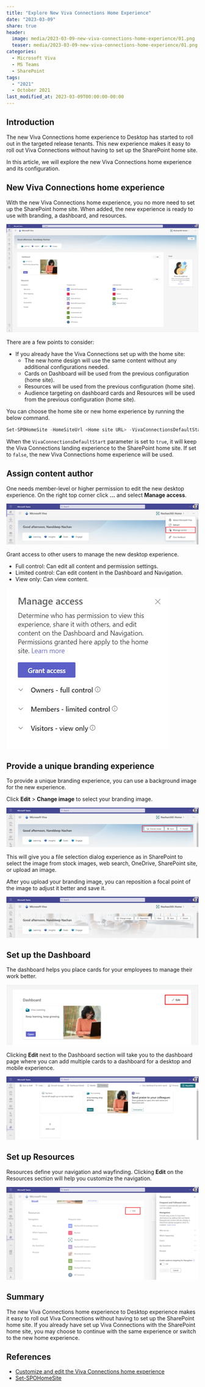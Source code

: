 ```yaml
---
title: "Explore New Viva Connections Home Experience"
date: "2023-03-09"
share: true
header:
  image: media/2023-03-09-new-viva-connections-home-experience/01.png
  teaser: media/2023-03-09-new-viva-connections-home-experience/01.png
categories:
  - Microsoft Viva
  - MS Teams
  - SharePoint
tags:
  - "2021"
  - October 2021
last_modified_at: 2023-03-09T00:00:00-00:00
---
```

## Introduction

The new Viva Connections home experience to Desktop has started to roll out in the targeted release tenants. This new experience makes it easy to roll out Viva Connections without having to set up the SharePoint home site.

In this article, we will explore the new Viva Connections home experience and its configuration.


## New Viva Connections home experience

With the new Viva Connections home experience, you no more need to set up the SharePoint home site. When added, the new experience is ready to use with branding, a dashboard, and resources.

![](/media/2023-03-09-new-viva-connections-home-experience/01.png)

There are a few points to consider:

- If you already have the Viva Connections set up with the home site:
  - The new home design will use the same content without any additional configurations needed.
  - Cards on Dashboard will be used from the previous configuration (home site).
  - Resources will be used from the previous configuration (home site).
  - Audience targeting on dashboard cards and Resources will be used from the previous configuration (home site).

You can choose the home site or new home experience by running the below command.

```powershell
Set-SPOHomeSite -HomeSiteUrl <Home site URL> -VivaConnectionsDefaultStart <boolean: $true / $false>
```

When the `VivaConnectionsDefaultStart` parameter is set to `true`, it will keep the Viva Connections landing experience to the SharePoint home site. If set to `false`, the new Viva Connections home experience will be used.


## Assign content author

One needs member-level or higher permission to edit the new desktop experience. On the right top corner click **…** and select **Manage access**.

![](/media/2023-03-09-new-viva-connections-home-experience/02.png)

Grant access to other users to manage the new desktop experience.

- Full control: Can edit all content and permission settings.
- Limited control: Can edit content in the Dashboard and Navigation.
- View only: Can view content.

![](/media/2023-03-09-new-viva-connections-home-experience/03.png)


## Provide a unique branding experience

To provide a unique branding experience, you can use a background image for the new experience.

Click **Edit** > **Change image** to select your branding image.

![](/media/2023-03-09-new-viva-connections-home-experience/04.png)

This will give you a file selection dialog experience as in SharePoint to select the image from stock images, web search, OneDrive, SharePoint site, or upload an image.

After you upload your branding image, you can reposition a focal point of the image to adjust it better and save it.

![](/media/2023-03-09-new-viva-connections-home-experience/05.png)


## Set up the Dashboard

The dashboard helps you place cards for your employees to manage their work better.

![](/media/2023-03-09-new-viva-connections-home-experience/06.png)

Clicking **Edit** next to the Dashboard section will take you to the dashboard page where you can add multiple cards to a dashboard for a desktop and mobile experience.

![](/media/2023-03-09-new-viva-connections-home-experience/07.png)


## Set up Resources

Resources define your navigation and wayfinding. Clicking **Edit** on the Resources section will help you customize the navigation.

![](/media/2023-03-09-new-viva-connections-home-experience/08.png)


## Summary

The new Viva Connections home experience to Desktop experience makes it easy to roll out Viva Connections without having to set up the SharePoint home site. If you already have set up Viva Connections with the SharePoint home site, you may choose to continue with the same experience or switch to the new home experience.


## References

- [Customize and edit the Viva Connections home experience](https://learn.microsoft.com/en-us/viva/connections/edit-viva-home?WT.mc_id=M365-MVP-5003693)
- [Set-SPOHomeSite](https://learn.microsoft.com/en-us/powershell/module/sharepoint-online/set-spohomesite?WT.mc_id=M365-MVP-5003693)
